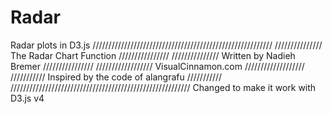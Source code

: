# Radar
Radar plots in D3.js
/////////////////////////////////////////////////////////
/////////////// The Radar Chart Function ////////////////
/////////////// Written by Nadieh Bremer ////////////////
////////////////// VisualCinnamon.com ///////////////////
/////////// Inspired by the code of alangrafu ///////////
/////////////////////////////////////////////////////////
Changed to make it work with D3.js v4
